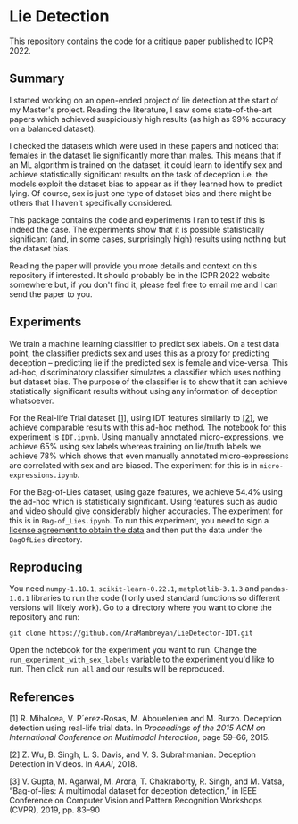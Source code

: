 # Lie Detection 

This repository contains the code for a critique paper published to ICPR 2022.

## Summary

I started working on an open-ended project of lie detection at the start of my Master's project. Reading the literature, I saw some state-of-the-art papers which achieved suspiciously high results (as high as 99% accuracy on a balanced dataset).

I checked the datasets which were used in these papers and noticed that females in the dataset lie significantly more than males. This means that if an ML algorithm is trained on the dataset, it could learn to identify sex and achieve statistically significant results on the task of deception i.e. the models exploit the dataset bias to appear as if they learned how to predict lying. Of course, sex is just one type of dataset bias and there might be others that I haven't specifically considered.

This package contains the code and experiments I ran to test if this is indeed the case. The experiments show that it is possible statistically significant (and, in some cases, surprisingly high) results using nothing but the dataset bias.

Reading the paper will provide you more details and context on this repository if interested. It should probably be in the ICPR 2022 website somewhere but, if you don't find it, please feel free to email me and I can send the paper to you.

## Experiments
 
We train a machine learning classifier to predict sex labels.  On a test
data point, the classifier predicts sex and uses this as a
proxy for predicting deception – predicting lie if the predicted
sex is female and vice-versa. This ad-hoc, discriminatory classifier simulates a classifier which uses nothing but dataset bias. The purpose of the classifier is to show that it can achieve statistically significant results without using any information of deception whatsoever.

For the Real-life Trial dataset [[1]](#1), using IDT features similarly to [[2]](#2), 
we achieve comparable results with this ad-hoc method. The notebook
for this experiment is `IDT.ipynb`. Using manually annotated micro-expressions, 
we achieve 65% using sex labels whereas training on lie/truth labels we achieve
78% which shows that even manually annotated micro-expressions are correlated with sex and are biased.
The experiment for this is in `micro-expressions.ipynb`.

For the Bag-of-Lies dataset, using gaze features, we achieve 54.4% using the ad-hoc which is statistically significant.
Using features such as audio and video should give considerably higher accuracies. The experiment for this is in 
`Bag-of_Lies.ipynb`. To run this experiment, you need to sign a [license agreement to obtain the data](http://iab-rubric.org/index.php/bag-of-lies)
and then put the data under the `BagOfLies` directory.

## Reproducing

You need `numpy-1.18.1`, `scikit-learn-0.22.1`, `matplotlib-3.1.3` and `pandas-1.0.1` libraries
to run the code (I only used standard functions so different versions will likely work). Go to a directory where you 
want to clone the repository and run:

`git clone https://github.com/AraMambreyan/LieDetector-IDT.git`

Open the notebook for the experiment you want to run. Change the `run_experiment_with_sex_labels` variable to the experiment
you'd like to run. Then click `run all` and our results will be reproduced.

## References
<a id="1">[1]</a> 
R. Mihalcea, V. P´erez-Rosas, M. Abouelenien and
M. Burzo. Deception detection using real-life trial data.
In *Proceedings of the 2015 ACM on International Conference on Multimodal Interaction*, page 59–66, 2015.

<a id="2">[2]</a> 
 Z. Wu, B. Singh, L. S. Davis, and V. S. Subrahmanian. Deception Detection in Videos.
In *AAAI*, 2018.

<a id="3">[3]</a> 
 V. Gupta, M. Agarwal, M. Arora, T. Chakraborty, R. Singh, and
M. Vatsa, “Bag-of-lies: A multimodal dataset for deception detection,”
in IEEE Conference on Computer Vision and Pattern Recognition
Workshops (CVPR), 2019, pp. 83–90
